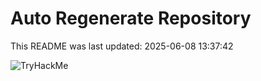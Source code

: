 # Auto Regenerate Repository

This README was last updated: 2025-06-08 13:37:42

 ![TryHackMe](https://tryhackme.com/badge/533634)